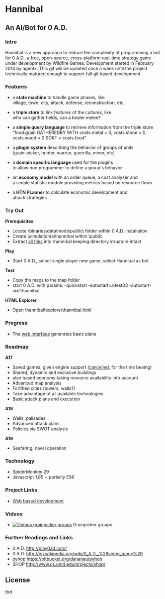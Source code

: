 # Hannibal #

## An AI/Bot for 0 A.D. ##

### Intro ###

Hannibal is a new approach to reduce the complexity of programming a bot for 0 A.D., a free, open-source, cross-platform real-time strategy game under development by Wildfire Games. Development started in February 2014 by agentx. This git will be updated once a week until the project technically matured enough to support full git based development.

### Features ###

* a **state machine** to handle game phases, like  
  village, town, city, attack, defense, reconstruction, etc. 

* a **triple store** to link features of the cultures, like  
  who can gather fields, can a healer melee? 

* a **simple query language** to retrieve information from the triple store  
  "food.grain GATHEREDBY WITH costs.metal = 0, costs.stone = 0, costs.wood = 0 SORT < costs.food" 

* a **plugin system** describing the behavior of groups of units  
  (grain-picker, hunter, warrior, guerrilla, miner, etc) 

* a **domain specific language** used for the plugins  
  to allow non programmer to define a group's behavior 

* an **economy model** with an order queue, a cost analyzer and  
  a simple statistic module providing metrics based on resource flows. 

* a **HTN PLanner** to calculate economic development and  
    attack strategies
  
### Try Out ###

**Prerequisites**

* Locate \binaries\data\mods\public\ folder within 0 A.D. installation
* Create \simulation\ai\hannibal within \public
* Extract [all files](https://github.com/noiv/Hannibal/archive/master.zip) into \hannibal keeping directory structure intact

**Play**

* Start 0 A.D., select single player new game, select Hannibal as bot

**Test**

* Copy the maps to the map folder
* start 0 A.D. with params: -quickstart -autostart=aitest03 -autostart-ai=1:hannibal

**HTML Explorer**

* Open \hannibal\explorer\hannibal.html

### Progress ###

* The [web interface](http://noiv.pythonanywhere.com/agentx/0ad/explorer/hannibal.html) generates basic plans

### Roadmap ###

**A17**

* Saved games, given engine support ([cancelled](http://trac.wildfiregames.com/ticket/2495#comment:15), for the time beeing)
* Shared, dynamic and exclusive buildings
* plan based economy taking resource availability into account
* Advanced map analysis
* Fortified cities (towers, walls?) 
* Take advantage of all available technologies 
* Basic attack plans and execution

**A18**

* Walls, palisades
* Advanced attack plans
* Policies via SWOT analysis

**A19**

* Seafaring, naval operation

### Technology ###

* SpiderMonkey 29
* Javascript 1.85 + partially ES6

### Project Links ###

* [Web based development](http://noiv.pythonanywhere.com/agentx/0ad/explorer/hannibal.html)
  

### Videos ###

* [![Demos grainpicker groups](https://i.ytimg.com/vi/i-bJwUk_obk/3.jpg)](http://www.youtube.com/watch?v=i-bJwUk_obk) Grainpicker groups

### Further Readings and Links ###

* 0 A.D. http://play0ad.com/
* 0 A.D. http://en.wikipedia.org/wiki/0_A.D._%28video_game%29
* pyhop https://bitbucket.org/dananau/pyhop
* SHOP http://www.cs.umd.edu/projects/shop/


## License ##

tbd